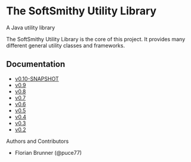 # The SoftSmithy Utility Library
A Java utility library

The SoftSmithy Utility Library is the core of this project. It provides many different general utility classes and frameworks.

## Documentation
    
* [v0.10-SNAPSHOT](0.10-SNAPSHOT)
* [v0.9](0.9)
* [v0.8](0.8)
* [v0.7](0.7)
* [v0.6](0.6)
* [v0.5](0.5/docs)
* [v0.4](0.4/docs)
* [v0.3](0.3/docs)
* [v0.2](0.2/docs)

Authors and Contributors

* Florian Brunner (@puce77)
